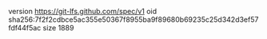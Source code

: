 version https://git-lfs.github.com/spec/v1
oid sha256:7f2f2cdbce5ac355e50367f8955ba9f89680b69235c25d342d3ef57fdf44f5ac
size 1889
